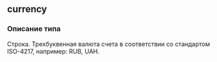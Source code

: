 
## currency

### Описание типа
Строка. Трехбуквенная валюта счета в соответствии со стандартом ISO-4217, например: RUB, UAH.<br/><br/>